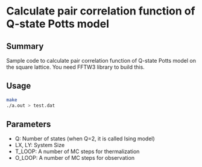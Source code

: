 # Calculate pair correlation function of Q-state Potts model

## Summary

Sample code to calculate pair correlation function of Q-state Potts model on the square lattice. You need FFTW3 library to build this.

## Usage

```sh
make
./a.out > test.dat
```

## Parameters

- Q: Number of states (when Q=2, it is called Ising model)
- LX, LY: System Size
- T\_LOOP: A number of MC steps for thermalization
- O\_LOOP: A number of MC steps for observation

